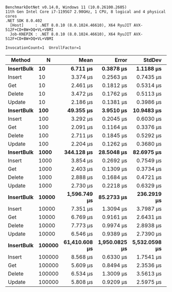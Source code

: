 ```

BenchmarkDotNet v0.14.0, Windows 11 (10.0.26100.2605)
11th Gen Intel Core i7-1195G7 2.90GHz, 1 CPU, 8 logical and 4 physical cores
.NET SDK 8.0.402
  [Host]     : .NET 8.0.10 (8.0.1024.46610), X64 RyuJIT AVX-512F+CD+BW+DQ+VL+VBMI
  Job-KNEPZK : .NET 8.0.10 (8.0.1024.46610), X64 RyuJIT AVX-512F+CD+BW+DQ+VL+VBMI

InvocationCount=1  UnrollFactor=1  

```
| Method     | N      | Mean          | Error         | StdDev        | Median        | Gen0      | Gen1      | Gen2      | Allocated  |
|----------- |------- |--------------:|--------------:|--------------:|--------------:|----------:|----------:|----------:|-----------:|
| **InsertBulk** | **10**     |      **6.711 μs** |     **0.3878 μs** |     **1.1188 μs** |      **6.700 μs** |         **-** |         **-** |         **-** |     **2856 B** |
| Insert     | 10     |      3.374 μs |     0.2563 μs |     0.7435 μs |      3.400 μs |         - |         - |         - |      616 B |
| Get        | 10     |      2.461 μs |     0.1812 μs |     0.5314 μs |      2.400 μs |         - |         - |         - |      448 B |
| Delete     | 10     |      3.472 μs |     0.1762 μs |     0.5113 μs |      3.500 μs |         - |         - |         - |      448 B |
| Update     | 10     |      2.186 μs |     0.1381 μs |     0.3986 μs |      2.200 μs |         - |         - |         - |      448 B |
| **InsertBulk** | **100**    |     **49.355 μs** |     **3.9510 μs** |    **10.9483 μs** |     **50.000 μs** |         **-** |         **-** |         **-** |    **24456 B** |
| Insert     | 100    |      3.292 μs |     0.2045 μs |     0.6030 μs |      3.250 μs |         - |         - |         - |      616 B |
| Get        | 100    |      2.091 μs |     0.1164 μs |     0.3376 μs |      2.100 μs |         - |         - |         - |      448 B |
| Delete     | 100    |      2.711 μs |     0.1845 μs |     0.5292 μs |      2.700 μs |         - |         - |         - |      448 B |
| Update     | 100    |      2.204 μs |     0.1262 μs |     0.3680 μs |      2.200 μs |         - |         - |         - |      448 B |
| **InsertBulk** | **1000**   |    **344.128 μs** |    **28.5048 μs** |    **82.6975 μs** |    **308.600 μs** |         **-** |         **-** |         **-** |   **240456 B** |
| Insert     | 1000   |      3.854 μs |     0.2692 μs |     0.7549 μs |      3.700 μs |         - |         - |         - |      616 B |
| Get        | 1000   |      2.403 μs |     0.1309 μs |     0.3734 μs |      2.300 μs |         - |         - |         - |      448 B |
| Delete     | 1000   |      2.888 μs |     0.1684 μs |     0.4721 μs |      2.800 μs |         - |         - |         - |      448 B |
| Update     | 1000   |      2.730 μs |     0.2218 μs |     0.6329 μs |      2.500 μs |         - |         - |         - |      448 B |
| **InsertBulk** | **10000**  |  **1,596.749 μs** |    **85.2733 μs** |   **236.2919 μs** |  **1,524.900 μs** |         **-** |         **-** |         **-** |  **2400456 B** |
| Insert     | 10000  |      7.351 μs |     1.3094 μs |     3.7987 μs |      6.800 μs |         - |         - |         - |      616 B |
| Get        | 10000  |      6.769 μs |     0.9161 μs |     2.6431 μs |      6.250 μs |         - |         - |         - |      448 B |
| Delete     | 10000  |      7.773 μs |     0.9974 μs |     2.8938 μs |      7.100 μs |         - |         - |         - |      448 B |
| Update     | 10000  |      6.546 μs |     0.9389 μs |     2.7390 μs |      5.900 μs |         - |         - |         - |      448 B |
| **InsertBulk** | **100000** | **61,410.608 μs** | **1,950.0825 μs** | **5,532.0598 μs** | **60,956.400 μs** | **4000.0000** | **2000.0000** | **1000.0000** | **24000864 B** |
| Insert     | 100000 |      8.568 μs |     0.6330 μs |     1.7541 μs |      8.150 μs |         - |         - |         - |      616 B |
| Get        | 100000 |      5.609 μs |     0.8494 μs |     2.3536 μs |      4.700 μs |         - |         - |         - |      448 B |
| Delete     | 100000 |      6.534 μs |     1.3009 μs |     3.5613 μs |      4.300 μs |         - |         - |         - |      448 B |
| Update     | 100000 |      5.808 μs |     0.9209 μs |     2.5975 μs |      4.900 μs |         - |         - |         - |      448 B |
